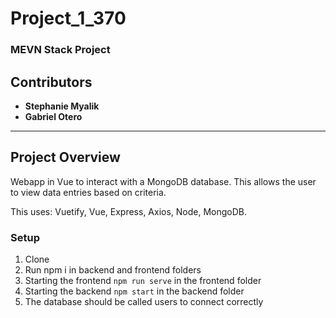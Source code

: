 # Project_1_370

### MEVN Stack Project

## Contributors
- **Stephanie Myalik**
- **Gabriel Otero**

---
## Project Overview

Webapp in Vue to interact with a MongoDB database. This allows the user to view data entries based on criteria.

This uses: Vuetify, Vue, Express, Axios, Node, MongoDB.

### Setup
1. Clone
2. Run npm i in backend and frontend folders
3. Starting the frontend ```npm run serve``` in the frontend folder
4. Starting the backend ```npm start``` in the backend folder
5. The database should be called users to connect correctly
